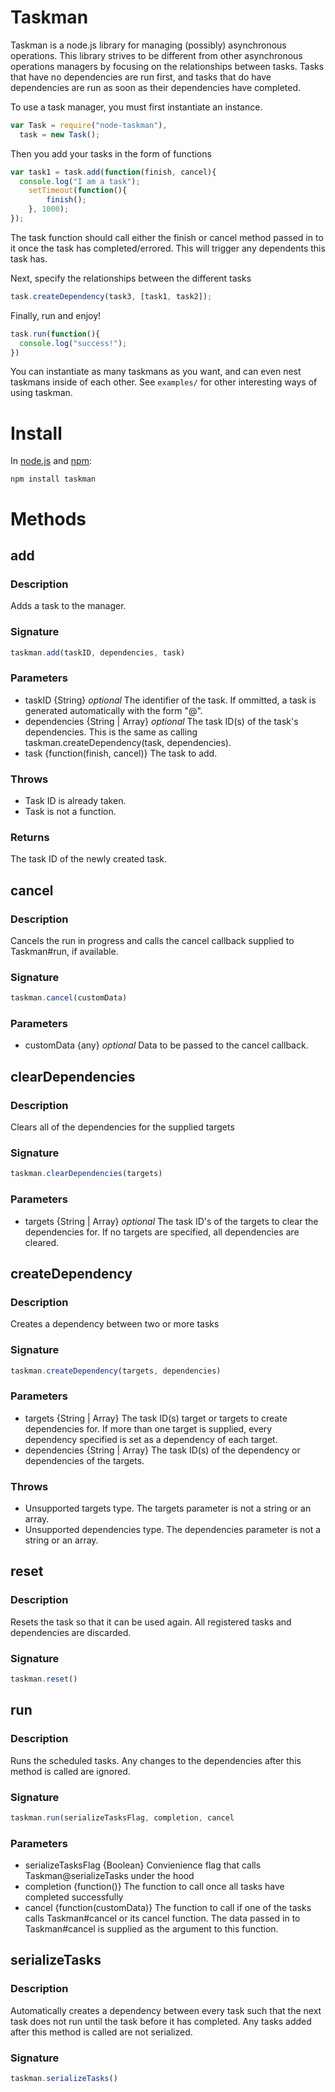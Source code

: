 Taskman
============

Taskman is a node.js library for managing (possibly) asynchronous operations. This library strives to be different from
other asynchronous operations managers by focusing on the relationships between tasks. Tasks that have no dependencies
are run first, and tasks that do have dependencies are run as soon as their dependencies have completed.

To use a task manager, you must first instantiate an instance.
```javascript
var Task = require("node-taskman"),
  task = new Task();
```

Then you add your tasks in the form of functions
```javascript
var task1 = task.add(function(finish, cancel){
  console.log("I am a task");
	setTimeout(function(){
		finish();
	}, 1000);
});
```
The task function should call either the finish or cancel method passed in to it once the task has completed/errored.
This will trigger any dependents this task has.

Next, specify the relationships between the different tasks
```javascript
task.createDependency(task3, [task1, task2]);
```

Finally, run and enjoy!
```javascript
task.run(function(){
  console.log("success!");
})
```

You can instantiate as many taskmans as you want, and can even nest taskmans inside of each other. See ```examples/``` for other interesting ways of using taskman.

# Install
In [node.js](http://nodejs.org/) and [npm](http://github.com/isaacs/npm):

	npm install taskman

# Methods

## add

### Description
Adds a task to the manager.

### Signature
```javascript
taskman.add(taskID, dependencies, task)
```

### Parameters
* taskID {String} _optional_ The identifier of the task. If ommitted, a task is generated automatically with the form "@".  
* dependencies {String | Array} _optional_
    	The task ID(s) of the task's dependencies. This is the same as calling taskman.createDependency(task, dependencies).
* task {function(finish, cancel)} The task to add.

### Throws
* Task ID is already taken.
* Task is not a function.

### Returns
The task ID of the newly created task.

## cancel

### Description
Cancels the run in progress and calls the cancel callback supplied to Taskman#run, if available.

### Signature
```javascript
taskman.cancel(customData)
```

### Parameters
* customData {any} _optional_ Data to be passed to the cancel callback.

## clearDependencies

### Description
Clears all of the dependencies for the supplied targets

### Signature
```javascript
taskman.clearDependencies(targets)
```

### Parameters
* targets {String | Array} _optional_ The task ID's of the targets to clear the dependencies for. If no targets are specified, all dependencies are cleared.

## createDependency

### Description
Creates a dependency between two or more tasks

### Signature
```javascript
taskman.createDependency(targets, dependencies)
```

### Parameters
* targets {String | Array} The task ID(s) target or targets to create dependencies for. If more than one target is supplied, every dependency specified is set as a dependency of each target.
* dependencies {String | Array} The task ID(s) of the dependency or dependencies of the targets.

### Throws
* Unsupported targets type. The targets parameter is not a string or an array.
* Unsupported dependencies type. The dependencies parameter is not a string or an array.

## reset

### Description
Resets the task so that it can be used again. All registered tasks and dependencies are discarded.

### Signature
```javascript
taskman.reset()
```

## run

### Description
Runs the scheduled tasks. Any changes to the dependencies after this method is called are ignored.

### Signature
```javascript
taskman.run(serializeTasksFlag, completion, cancel
```

### Parameters
* serializeTasksFlag {Boolean} Convienience flag that calls Taskman@serializeTasks under the hood
* completion {function()} The function to call once all tasks have completed successfully
* cancel {function(customData)} The function to call if one of the tasks calls Taskman#cancel or its cancel function. The data passed in to Taskman#cancel is supplied as the argument to this function.

## serializeTasks

### Description
Automatically creates a dependency between every task such that the next task does not run until the task before it has completed. Any tasks added after this method is called are not serialized.

### Signature
```javascript
taskman.serializeTasks()
```